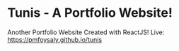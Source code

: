 # Tunis - A Portfolio Website!

Another Portfolio Website Created with ReactJS! Live: https://pmfoysaly.github.io/tunis
